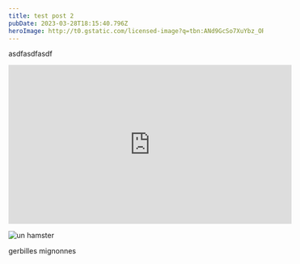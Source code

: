 ```yaml
---
title: test post 2
pubDate: 2023-03-28T18:15:40.796Z
heroImage: http://t0.gstatic.com/licensed-image?q=tbn:ANd9GcSo7XuYbz_ORE_1Ag_mpONyCTrRW-SQI4Xu8pI3PN4rU8B9yjPf12pO3gYIdyAjt_CpCsNfBEi7pPt6K2k
---
```

a﻿sdfasdfasdf

<iframe width="560" height="315" src="https://www.youtube.com/embed/MoI4oX4QeK4" title="YouTube video player" frameborder="0" allow="accelerometer; autoplay; clipboard-write; encrypted-media; gyroscope; picture-in-picture; web-share" allowfullscreen></iframe>

![un hamster](http://t2.gstatic.com/licensed-image?q=tbn:ANd9GcRSM-bLdlw42S0tP6jHNppEhfDDU2nwKRL9UzKv7Mx6uOay9N4RsJLJmst9VIxAOckx "asdfasdfasdf")

g﻿erbilles mignonnes